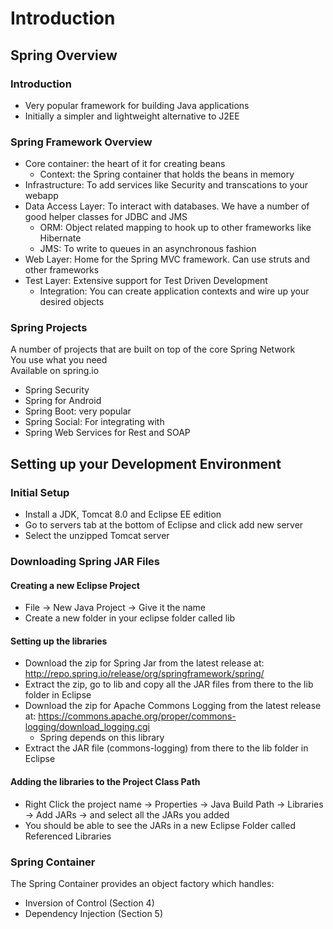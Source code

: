 # Introduction

## Spring Overview

### Introduction
* Very popular framework for building Java applications 
* Initially a simpler and lightweight alternative to J2EE

### Spring Framework Overview
* Core container: the heart of it for creating beans 
  * Context: the Spring container that holds the beans in memory
* Infrastructure: To add services like Security and transcations to your webapp
* Data Access Layer: To interact with databases. We have a number of good helper classes for JDBC and JMS
  * ORM: Object related mapping to hook up to other frameworks like Hibernate
  * JMS: To write to queues in an asynchronous fashion
* Web Layer: Home for the Spring MVC framework. Can use struts and other frameworks
* Test Layer: Extensive support for Test Driven Development
  * Integration: You can create application contexts and wire up your desired objects 

### Spring Projects
A number of projects that are built on top of the core Spring Network   
You use what you need  
Available on spring.io  

* Spring Security
* Spring for Android
* Spring Boot: very popular
* Spring Social: For integrating with 
* Spring Web Services for Rest and SOAP

## Setting up your Development Environment

### Initial Setup
* Install a JDK, Tomcat 8.0 and Eclipse EE edition  
* Go to servers tab at the bottom of Eclipse and click add new server
* Select the unzipped Tomcat server

### Downloading Spring JAR Files
#### Creating a new Eclipse Project
* File -> New Java Project -> Give it the name
* Create a new folder in your eclipse folder called lib

#### Setting up the libraries
* Download the zip for Spring Jar from the latest release at: http://repo.spring.io/release/org/springframework/spring/
* Extract the zip, go to lib and copy all the JAR files from there to the lib folder in Eclipse
* Download the zip for Apache Commons Logging from the latest release at: https://commons.apache.org/proper/commons-logging/download_logging.cgi
  * Spring depends on this library
* Extract the JAR file (commons-logging) from there to the lib folder in Eclipse

#### Adding the libraries to the Project Class Path
* Right Click the project name -> Properties -> Java Build Path -> Libraries -> Add JARs -> and select all the JARs you added
* You should be able to see the JARs in a new Eclipse Folder called Referenced Libraries

### Spring Container
The Spring Container provides an object factory which handles:
* Inversion of Control (Section 4)
* Dependency Injection (Section 5)
